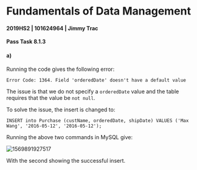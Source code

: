 # Fundamentals of Data Management

#### 2019HS2 |  101624964 | Jimmy Trac 

**Pass Task 8.1.3**

#### a)

Running the code gives the following error:

`Error Code: 1364. Field 'orderedDate' doesn't have a default value`

The issue is that we do not specify a `orderedDate` value and the table requires that the value be `not null`.



To solve the issue, the insert is changed to:

`INSERT into Purchase (custName, orderedDate, shipDate) VALUES ('Max Wang', '2016-05-12', '2016-05-12');`

Running the above two commands in MySQL give:

![1569891927517](F:\repos\fundamentals-of-data-management\pt8.1.3\pt8.1.3.assets\1569891927517.png)

With the second showing the successful insert.